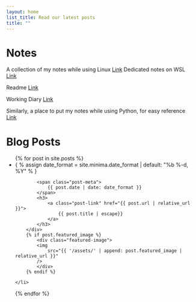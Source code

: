 ```yaml
---
layout: home
list_title: Read our latest posts
title: ""
---
```


# Notes 
A collection of my notes while using Linux [Link](notes/linux.md)
Dedicated notes on WSL [Link](notes/wsl.md)

Readme [Link](/README.md)

Working Diary [Link](working-diary.md)

Similarly, a place to put my notes while using Python, for easy reference [Link](notes/python.md)

# Blog Posts
<ul class="post-list">
  {% for post in site.posts %}
    <li>
        <div>
            { % assign date_format = site.minima.date_format | default: "%b %-d, %Y" % }
            
            <span class="post-meta">
                {{ post.date | date: date_format }}
            </span>
            <h3>
                <a class="post-link" href="{{ post.url | relative_url }}">
                    {{ post.title | escape}}
                </a>
            </h3>
        </div>
        {% if post.featured_image %}
            <div class="featured-image">
            <img
                src="{{ '/assets/' | append: post.featured_image | relative_url }}"
            />
            </div>
        {% endif %}

    </li>
  {% endfor %}
</ul>